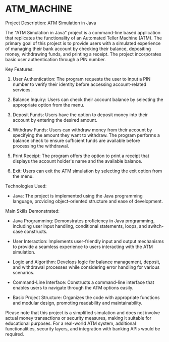 # ATM_MACHINE
Project Description: ATM Simulation in Java

The "ATM Simulation in Java" project is a command-line based application that replicates the functionality of an Automated Teller Machine (ATM). The primary goal of this project is to provide users with a simulated experience of managing their bank account by checking their balance, depositing money, withdrawing funds, and printing a receipt. The project incorporates basic user authentication through a PIN number.

Key Features:
1. User Authentication: The program requests the user to input a PIN number to verify their identity before accessing account-related services.

2. Balance Inquiry: Users can check their account balance by selecting the appropriate option from the menu.

3. Deposit Funds: Users have the option to deposit money into their account by entering the desired amount.

4. Withdraw Funds: Users can withdraw money from their account by specifying the amount they want to withdraw. The program performs a balance check to ensure sufficient funds are available before processing the withdrawal.

5. Print Receipt: The program offers the option to print a receipt that displays the account holder's name and the available balance.

6. Exit: Users can exit the ATM simulation by selecting the exit option from the menu.

Technologies Used:
- Java: The project is implemented using the Java programming language, providing object-oriented structure and ease of development.

Main Skills Demonstrated:
- Java Programming: Demonstrates proficiency in Java programming, including user input handling, conditional statements, loops, and switch-case constructs.

- User Interaction: Implements user-friendly input and output mechanisms to provide a seamless experience to users interacting with the ATM simulation.

- Logic and Algorithm: Develops logic for balance management, deposit, and withdrawal processes while considering error handling for various scenarios.

- Command-Line Interface: Constructs a command-line interface that enables users to navigate through the ATM options easily.

- Basic Project Structure: Organizes the code with appropriate functions and modular design, promoting readability and maintainability.

Please note that this project is a simplified simulation and does not involve actual money transactions or security measures, making it suitable for educational purposes. For a real-world ATM system, additional functionalities, security layers, and integration with banking APIs would be required.
